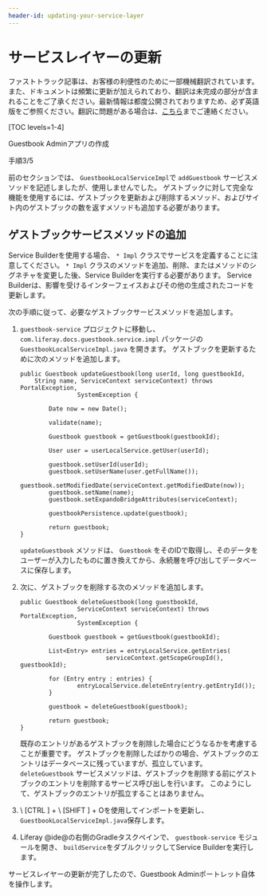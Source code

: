 ```yaml
---
header-id: updating-your-service-layer
---
```


# サービスレイヤーの更新

<p class="alert alert-info"><span class="wysiwyg-color-blue120">ファストトラック記事は、お客様の利便性のために一部機械翻訳されています。また、ドキュメントは頻繁に更新が加えられており、翻訳は未完成の部分が含まれることをご了承ください。最新情報は都度公開されておりますため、必ず英語版をご参照ください。翻訳に問題がある場合は、<a href="mailto:support-content-jp@liferay.com">こちら</a>までご連絡ください。</span></p>

[TOC levels=1-4]

<div class="learn-path-step row">
    <p id="stepTitle">Guestbook Adminアプリの作成</p><p>手順3/5</p>
</div>

前のセクションでは、 `GuestbookLocalServiceImpl`で `addGuestbook` サービスメソッドを記述しましたが、使用しませんでした。 ゲストブックに対して完全な機能を使用するには、ゲストブックを更新および削除するメソッド、およびサイト内のゲストブックの数を返すメソッドも追加する必要があります。

## ゲストブックサービスメソッドの追加

Service Builderを使用する場合、 `* Impl` クラスでサービスを定義することに注意してください。 `* Impl` クラスのメソッドを追加、削除、またはメソッドのシグネチャを変更した後、Service Builderを実行する必要があります。 Service Builderは、影響を受けるインターフェイスおよびその他の生成されたコードを更新します。

次の手順に従って、必要なゲストブックサービスメソッドを追加します。

1.  `guestbook-service` プロジェクトに移動し、 `com.liferay.docs.guestbook.service.impl` パッケージの `GuestbookLocalServiceImpl.java` を開きます。 ゲストブックを更新するために次のメソッドを追加します。
   
        public Guestbook updateGuestbook(long userId, long guestbookId,
            String name, ServiceContext serviceContext) throws PortalException,
                        SystemException {
       
                Date now = new Date();
       
                validate(name);
       
                Guestbook guestbook = getGuestbook(guestbookId);
       
                User user = userLocalService.getUser(userId);
       
                guestbook.setUserId(userId);
                guestbook.setUserName(user.getFullName());
                guestbook.setModifiedDate(serviceContext.getModifiedDate(now));
                guestbook.setName(name);
                guestbook.setExpandoBridgeAttributes(serviceContext);
       
                guestbookPersistence.update(guestbook);
       
                return guestbook;
        }

    `updateGuestbook` メソッドは、 `Guestbook` をそのIDで取得し、そのデータをユーザーが入力したものに置き換えてから、永続層を呼び出してデータベースに保存します。

2.  次に、ゲストブックを削除する次のメソッドを追加します。
   
        public Guestbook deleteGuestbook(long guestbookId,
                        ServiceContext serviceContext) throws PortalException,
                        SystemException {
       
                Guestbook guestbook = getGuestbook(guestbookId);
       
                List<Entry> entries = entryLocalService.getEntries(
                                serviceContext.getScopeGroupId(), guestbookId);
       
                for (Entry entry : entries) {
                        entryLocalService.deleteEntry(entry.getEntryId());
                }
       
                guestbook = deleteGuestbook(guestbook);
       
                return guestbook;
        }

    既存のエントリがあるゲストブックを削除した場合にどうなるかを考慮することが重要です。 ゲストブックを削除したばかりの場合、ゲストブックのエントリはデータベースに残っていますが、孤立しています。 `deleteGuestbook` サービスメソッドは、ゲストブックを削除する前にゲストブックのエントリを削除するサービス呼び出しを行います。 このようにして、ゲストブックのエントリが孤立することはありません。

3.  \ [CTRL \] + \ [SHIFT \] + Oを使用してインポートを更新し、 `GuestbookLocalServiceImpl.java`保存します。

4.  Liferay @ide@の右側のGradleタスクペインで、 `guestbook-service` モジュールを開き、 `buildService`をダブルクリックしてService Builderを実行します。

サービスレイヤーの更新が完了したので、Guestbook Adminポートレット自体を操作します。
